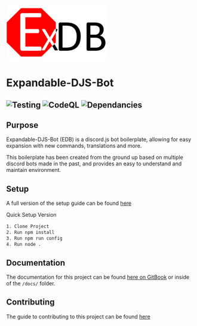 ![logo](/assets/logo_269x150.png)
# Expandable-DJS-Bot
## ![Testing](https://github.com/AngelNull/expandable-djs-bot/workflows/Testing/badge.svg) ![CodeQL](https://github.com/AngelNull/expandable-djs-bot/workflows/CodeQL/badge.svg) ![Dependancies](https://status.david-dm.org/gh/AngelNull/expandable-djs-bot.svg)
## Purpose
Expandable-DJS-Bot (EDB) is a discord.js bot boilerplate, allowing for easy expansion with new commands, translations and more. 

This boilerplate has been created from the ground up based on multiple discord bots made in the past, and provides an easy to understand and maintain environment.

## Setup
A full version of the setup guide can be found [here](https://angelnull.gitbook.io/edb/installation/getting-setup)

Quick Setup Version
```
1. Clone Project
2. Run npm install
3. Run npm run config 
4. Run node .
````

## Documentation
The documentation for this project can be found [here on GitBook](https://docs.foxgirls.cc/edb) or inside of the `/docs/` folder. 

## Contributing
The guide to contributing to this project can be found [here](https://docs.foxgirls.cc/edb/contributing-guide)
